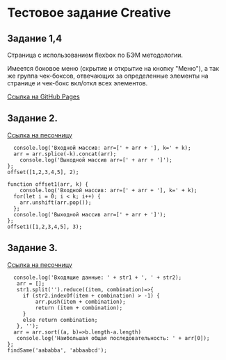 # Тестовое задание Creative

## Задание 1,4

Страница с использованием flexbox по БЭМ методологии. 

Имеется боковое меню (скрытие и открытие на кнопку "Меню"), а так же группа чек-боксов, отвечающих за определенные элементы на странице и чек-бокс вкл/откл всех элементов.

[Ссылка на GitHub Pages](https://daryalyutova.github.io/Creative/)

## Задание 2.

[Ссылка на песочницу](https://codepen.io/daryalyutova/pen/VwPGwEb?editors=1111)

``` function offset(arr, k) {
  console.log('Входной массив: arr=[' + arr + '], k=' + k);
  arr = arr.splice(-k).concat(arr);
    console.log('Выходной массив arr=[' + arr + ']');
};
offset([1,2,3,4,5], 2);

function offset1(arr, k) {
    console.log('Входной массив: arr=[' + arr + '], k=' + k);
  for(let i = 0; i < k; i++) {
    arr.unshift(arr.pop());
  };
  console.log('Выходной массив arr=[' + arr + ']');
};
offset1([1,2,3,4,5], 3);
```

## Задание 3.

[Ссылка на песочницу](https://codepen.io/daryalyutova/pen/poROoxB)

``` function findSame(str1, str2) {
  console.log('Входящие данные: ' + str1 + ', ' + str2);
   arr = [];
   str1.split('').reduce((item, combination)=>{
     if (str2.indexOf(item + combination) > -1) {
         arr.push(item + combination);
         return (item + combination);
     }
     else return combination;
   }, '');
  arr = arr.sort((a, b)=>b.length-a.length)
   console.log('Наибольшая общая последовательность: ' + arr[0]);
};
findSame('aababba', 'abbaabcd');
```


